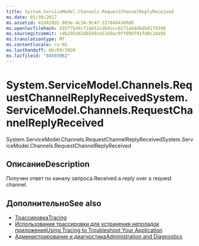 ```yaml
---
title: System.ServiceModel.Channels.RequestChannelReplyReceived
ms.date: 03/30/2017
ms.assetid: 61d428d1-903e-4c34-9c4f-22704043d9d6
ms.openlocfilehash: d35f7bd4cf2ab51cdb4ccc6271ab6dbdb0179390
ms.sourcegitcommit: cdb295dd1db589ce5169ac9ff096f01fd0c2da9d
ms.translationtype: MT
ms.contentlocale: ru-RU
ms.lasthandoff: 06/09/2020
ms.locfileid: "84593962"
---
```

# <a name="systemservicemodelchannelsrequestchannelreplyreceived"></a><span data-ttu-id="f3e01-102">System.ServiceModel.Channels.RequestChannelReplyReceived</span><span class="sxs-lookup"><span data-stu-id="f3e01-102">System.ServiceModel.Channels.RequestChannelReplyReceived</span></span>
<span data-ttu-id="f3e01-103">System.ServiceModel.Channels.RequestChannelReplyReceived</span><span class="sxs-lookup"><span data-stu-id="f3e01-103">System.ServiceModel.Channels.RequestChannelReplyReceived</span></span>  
  
## <a name="description"></a><span data-ttu-id="f3e01-104">Описание</span><span class="sxs-lookup"><span data-stu-id="f3e01-104">Description</span></span>  
 <span data-ttu-id="f3e01-105">Получен ответ по каналу запроса.</span><span class="sxs-lookup"><span data-stu-id="f3e01-105">Received a reply over a request channel.</span></span>  
  
## <a name="see-also"></a><span data-ttu-id="f3e01-106">Дополнительно</span><span class="sxs-lookup"><span data-stu-id="f3e01-106">See also</span></span>

- [<span data-ttu-id="f3e01-107">Трассировка</span><span class="sxs-lookup"><span data-stu-id="f3e01-107">Tracing</span></span>](index.md)
- [<span data-ttu-id="f3e01-108">Использование трассировки для устранения неполадок приложения</span><span class="sxs-lookup"><span data-stu-id="f3e01-108">Using Tracing to Troubleshoot Your Application</span></span>](using-tracing-to-troubleshoot-your-application.md)
- [<span data-ttu-id="f3e01-109">Администрирование и диагностика</span><span class="sxs-lookup"><span data-stu-id="f3e01-109">Administration and Diagnostics</span></span>](../index.md)
